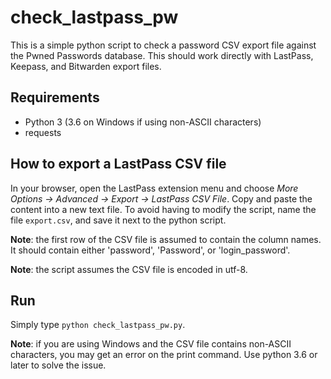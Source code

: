 # check_lastpass_pw

This is a simple python script to check a password CSV export file against the
Pwned Passwords database. This should work directly with LastPass, Keepass,
and Bitwarden export files.

## Requirements

- Python 3 (3.6 on Windows if using non-ASCII characters)
- requests

## How to export a LastPass CSV file

In your browser, open the LastPass extension menu and choose _More Options ->
Advanced -> Export -> LastPass CSV File_. Copy and paste the content into a new
text file. To avoid having to modify the script, name the file `export.csv`, and
save it next to the python script.

**Note**: the first row of the CSV file is assumed to contain the column names.
It should contain either 'password', 'Password', or 'login_password'.

**Note**: the script assumes the CSV file is encoded in utf-8.

## Run

Simply type `python check_lastpass_pw.py`.

**Note**: if you are using Windows and the CSV file contains non-ASCII
characters, you may get an error on the print command. Use python 3.6 or later
to solve the issue.
